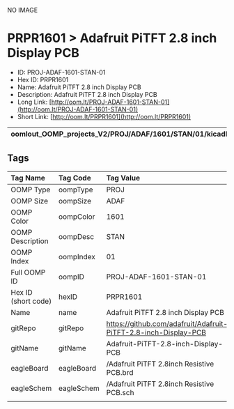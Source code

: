 


  
NO IMAGE  
# PRPR1601 > Adafruit PiTFT 2.8 inch Display PCB

- ID: PROJ-ADAF-1601-STAN-01
- Hex ID: PRPR1601
- Name: Adafruit PiTFT 2.8 inch Display PCB
- Description: Adafruit PiTFT 2.8 inch Display PCB
- Long Link: [http://oom.lt/PROJ-ADAF-1601-STAN-01](http://oom.lt/PROJ-ADAF-1601-STAN-01)
- Short Link: [http://oom.lt/PRPR1601](http://oom.lt/PRPR1601)
  

|oomlout_OOMP_projects_V2/PROJ/ADAF/1601/STAN/01/kicadPcb3dFront.png|oomlout_OOMP_projects_V2/PROJ/ADAF/1601/STAN/01/kicadPcb3dBack.png|oomlout_OOMP_projects_V2/PROJ/ADAF/1601/STAN/01/kicadPcb3d.png||
| :---: | :---: | :---: | :---: |

## Tags
  

|Tag Name|Tag Code|Tag Value|
| :--- | :--- | :--- |
|OOMP Type|oompType|PROJ|
|OOMP Size|oompSize|ADAF|
|OOMP Color|oompColor|1601|
|OOMP Description|oompDesc|STAN|
|OOMP Index|oompIndex|01|
|Full OOMP ID|oompID|PROJ-ADAF-1601-STAN-01|
|Hex ID (short code)|hexID|PRPR1601|
|Name|name|Adafruit PiTFT 2.8 inch Display PCB|
|gitRepo|gitRepo|https://github.com/adafruit/Adafruit-PiTFT-2.8-inch-Display-PCB|
|gitName|gitName|Adafruit-PiTFT-2.8-inch-Display-PCB|
|eagleBoard|eagleBoard|/Adafruit PiTFT 2.8inch Resistive PCB.brd|
|eagleSchem|eagleSchem|/Adafruit PiTFT 2.8inch Resistive PCB.sch|
||||
